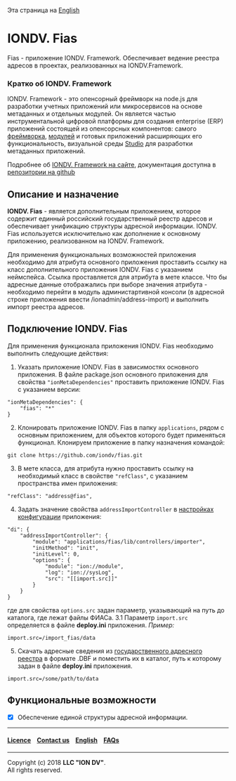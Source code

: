 Эта страница на [English](/readme.md)

# IONDV. Fias

Fias - приложение IONDV. Framework. Обеспечивает ведение реестра адресов в проектах, реализованных на IONDV.Framework.

### Кратко об IONDV. Framework

IONDV. Framework - это опенсорный фреймворк на node.js для разработки учетных приложений 
или микросервисов на основе метаданных и отдельных модулей. Он является частью 
инструментальной цифровой платформы для создания enterprise 
(ERP) приложений состоящей из опенсорсных компонентов: самого [фреймворка](https://github.com/iondv/framework), 
[модулей](https://github.com/topics/iondv-module) и готовых приложений расширяющих его 
функциональность, визуальной среды [Studio](https://github.com/iondv/studio) для 
разработки метаданных приложений.

Подробнее об [IONDV. Framework на сайте](https://iondv.com), документация доступна в [репозитории на github](https://github.com/iondv/framework/blob/master/docs/en/index.md)

## Описание и назначение

**IONDV. Fias** - является дополнительным приложением, которое содержит единный российский государственный реестр адресов и обеспечивает унификацию структуры адресной информации. IONDV. Fias используется исключительно как дополнение к основному приложению, реализованном на IONDV. Framework.

Для применения функциональных возможностей приложения необходимо для атрибута основного приложения проставить ссылку на класс дополнительного приложения IONDV. Fias с указанием неймспейса. Ссылка проставляется для атрибута в мете классе. Что бы адресные данные отображались при выборе значения атрибута - необходимо перейти в модуль администартивной консоли (в адресной строке приложения ввести /ionadmin/address-import) и выполнить импорт реестра адресов.


## Подключение IONDV. Fias

Для применения функционала приложения IONDV. Fias необходимо выполнить следующие действия:
1. Указать приложение IONDV. Fias в зависимостях основного приложения. В файле package.json основного приложения для свойства `"ionMetaDependencies"` проставить приложение IONDV. Fias с указанием версии:
```
"ionMetaDependencies": {
    "fias": "*"
}
```
2. Клонировать приложение IONDV. Fias в папку `applications`, рядом с основным приложением, для объектов которого будет применяться функционал. Клонируем приложение в папку назначения командой:
```
git clone https://github.com/iondv/fias.git
```
3. В мете класса, для атрибута нужно проставить ссылку на необходимый класс в свойстве `"refClass"`, с указанием пространства имен приложения:
```
"refClass": "address@fias",
```
4. Задать значение свойства `addressImportController` в [настройках конфигурации](https://github.com/iondv/fias/blob/master/deploy.json#L26) приложения:
```
"di": {
    "addressImportController": {
        "module": "applications/fias/lib/controllers/importer",
        "initMethod": "init",
        "initLevel": 0,
        "options": {
            "module": "ion://module",
            "log": "ion://sysLog",
            "src": "[[import.src]]"
        }
    }
}
```
где для свойства `options.src` задан параметр, указывающий на путь до каталога, где лежат файлы ФИАСа. 
3.1 Параметр `import.src` определяется в файле **deploy.ini** приложения.
*Пример:*
```
import.src=/import_fias/data
```
5. Скачать адресные сведения из [государственного адресного реестра](https://fias.nalog.ru/Updates.aspx) в формате .DBF и поместить их в каталог, путь к которому задан в файле **deploy.ini** приложения.

```
import.src=/some/path/to/data
```

## Функциональные возможности

- [x] Обеспечение единой структуры адресной информации.

--------------------------------------------------------------------------  


 #### [Licence](/LICENSE) &ensp;  [Contact us](https://iondv.com) &ensp;  [English](/readme.md)   &ensp; [FAQs](/faqs.md)          

<div><img src="https://mc.iondv.com/watch/local/docs/app/fias" style="position:absolute; left:-9999px;" height=1 width=1 alt="iondv metrics"></div>

--------------------------------------------------------------------------  

Copyright (c) 2018 **LLC "ION DV"**.  
All rights reserved. 

